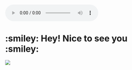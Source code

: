  <audio controls>
  <source src="/play story" type="audio/ogg">
  <source src="/play story" type="audio/mpeg">
  Your browser does not support the audio tag.
</audio> <h1> :smiley:  Hey! Nice to see you :smiley:  </h1>

<img src="https://camo.githubusercontent.com/bd28dbe28fea848509e8d45abd23916130462dc9236c3001967e61e76eab443c/68747470733a2f2f696d672e736869656c64732e696f2f62616467652f547970655363726970742d3030374143433f7374796c653d666c61742d737175617265266c6f676f3d74797065736372697074266c6f676f436f6c6f723d7768697465" />
